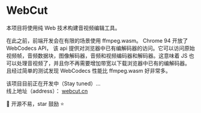 # WebCut

本项目将使用纯 Web 技术构建音视频编辑工具。  

在此之前，前端开发会在有限的场景使用 ffmpeg.wasm。
Chrome 94 开放了 WebCodecs API， 该 api 提供对浏览器中已有编解码器的访问。它可以访问原始视频帧，音频数据块，图像解码器，音频和视频编码器和解码器。这意味着 JS 也可以处理音视频了，并且你不再需要增加带宽以下载浏览器中已有的编解码器。  
且经过简单的测试发现 WebCodecs 性能比 ffmpeg.wasm 好非常多。 


该项目目前正在开发中（Stay tuned）...  
线上地址（address）： [webcut.cn](https://webcut.cn)

🌸 开源不易，star 鼓励 ⭐️
